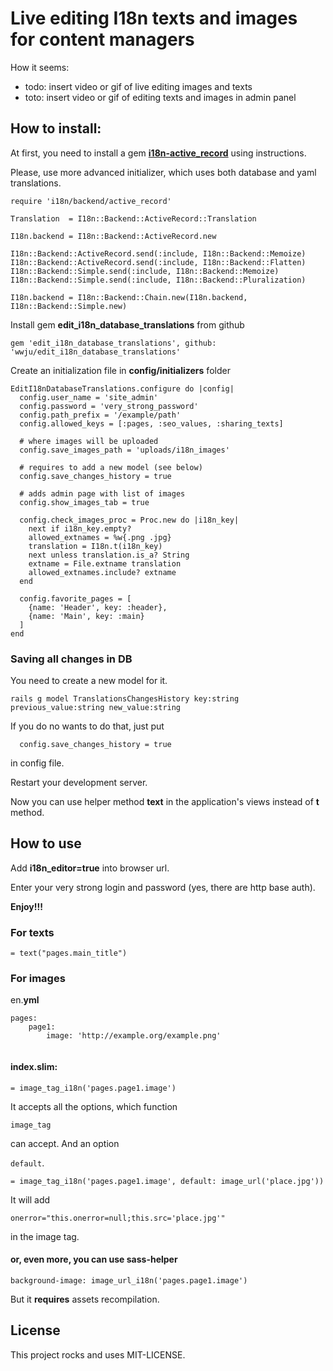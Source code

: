 # Live editing I18n texts and images for content managers

How it seems:

- todo: insert video or gif of live editing images and texts
- toto: insert video or gif of editing texts and images in admin panel

## How to install:

At first, you need to install a gem [**i18n-active_record**](https://github.com/svenfuchs/i18n-active_record) using instructions.

Please, use more advanced initializer, which uses both database and yaml translations.

```
require 'i18n/backend/active_record'

Translation  = I18n::Backend::ActiveRecord::Translation

I18n.backend = I18n::Backend::ActiveRecord.new

I18n::Backend::ActiveRecord.send(:include, I18n::Backend::Memoize)
I18n::Backend::ActiveRecord.send(:include, I18n::Backend::Flatten)
I18n::Backend::Simple.send(:include, I18n::Backend::Memoize)
I18n::Backend::Simple.send(:include, I18n::Backend::Pluralization)

I18n.backend = I18n::Backend::Chain.new(I18n.backend, I18n::Backend::Simple.new)
```

Install gem **edit_i18n_database_translations** from github

```
gem 'edit_i18n_database_translations', github: 'wwju/edit_i18n_database_translations'
```

Create an initialization file in **config/initializers** folder

```
EditI18nDatabaseTranslations.configure do |config|
  config.user_name = 'site_admin'
  config.password = 'very_strong_password'
  config.path_prefix = '/example/path'
  config.allowed_keys = [:pages, :seo_values, :sharing_texts]
  
  # where images will be uploaded
  config.save_images_path = 'uploads/i18n_images'
  
  # requires to add a new model (see below)
  config.save_changes_history = true
  
  # adds admin page with list of images
  config.show_images_tab = true
  
  config.check_images_proc = Proc.new do |i18n_key|
    next if i18n_key.empty?
    allowed_extnames = %w{.png .jpg}
    translation = I18n.t(i18n_key)
    next unless translation.is_a? String
    extname = File.extname translation
    allowed_extnames.include? extname
  end
  
  config.favorite_pages = [
    {name: 'Header', key: :header},
    {name: 'Main', key: :main}
  ]
end
```

### Saving all changes in DB
You need to create a new model for it.

```
rails g model TranslationsChangesHistory key:string previous_value:string new_value:string
```

If you do no wants to do that, just put

```
  config.save_changes_history = true
```

in config file.

Restart your development server.

Now you can use helper method **text** in the application's views instead of **t** method.

## How to use

Add **i18n_editor=true** into browser url.

Enter your very strong login and password (yes, there are http base auth).

**Enjoy!!!**

### For texts

```
= text("pages.main_title")
```

### For images

en.**yml**

```
pages:
	page1:
		image: 'http://example.org/example.png'
		
```

#### index.**slim**:

```
= image_tag_i18n('pages.page1.image')
```

It accepts all the options, which function

```image_tag```

can accept. And an option

```default```.

```
= image_tag_i18n('pages.page1.image', default: image_url('place.jpg'))
```

It will add

```
onerror="this.onerror=null;this.src='place.jpg'"
```

in the image tag.


#### or, even more, you can use **sass**-helper

```
background-image: image_url_i18n('pages.page1.image')
```

But it **requires** assets recompilation.


## License

This project rocks and uses MIT-LICENSE.